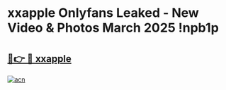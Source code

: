 # xxapple Onlyfans Leaked - New Video & Photos March 2025 !npb1p

# <h2><a href="https://jym5ty.iuczelnia.edu.pl?title=xxapple&ref=npb1p">🔗👉 🔴 xxapple</a></h2>

[![acn](https://github.com/user-attachments/assets/0f9c940e-d8b0-45ae-aac7-cd30a18b3e1c)](https://jym5ty.iuczelnia.edu.pl?title=xxapple&ref=npb1p)

